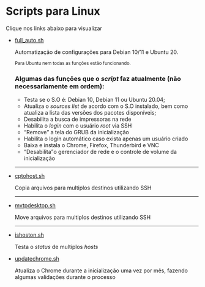 <h1>Scripts para Linux</h1>
<p>Clique nos links abaixo para visualizar</p>
<ul>
  <a href="full_auto.sh"><li>full_auto.sh</li></a>
  <p>Automatização de configurações para Debian 10/11 e Ubuntu 20.</p>
  <p><sup>Para Ubuntu nem todas as funções estão funcionando.</sup></p>
  <h3>Algumas das funções que o <i>script</i> faz atualmente (não necessariamente em ordem):</h3>
    <ul>
      <li>Testa se o S.O é: Debian 10, Debian 11 ou Ubuntu 20.04;</li>
      <li>Atualiza o <i>sources list</i> de acordo com o S.O instalado, bem como atualiza a lista das versões dos pacotes disponíveis;</li>
      <li>Desabilita a busca de impressoras na rede</li>
      <li>Habilita o <i>login</i> com o usuário <i>root</i> via SSH</li>
      <li><q>Remove</q> a tela do GRUB da inicialização</li>
      <li>Habilita o login automático caso exista apenas um usuário criado</li>
      <li>Baixa e instala o Chrome, Firefox, Thunderbird e VNC</li>
      <li><q>Desabilita</q>o gerenciador de rede e o controle de volume da inicialização</li>
  </ul>
  <hr>
  <a href="cptohost.sh"><li>cptohost.sh</li></a>
  <p>Copia arquivos para multiplos destinos utilizando SSH</p>
  <hr>
  <a href="mvtodesktop.sh"><li>mvtpdesktop.sh</li></a>
  <p>Move arquivos para multiplos destinos utilizando SSH</p>
  <hr>
  <a href="ishoston.sh"><li>ishoston.sh</li></a>
  <p>Testa o <i>status</i> de multiplos <i>hosts</i></p>
  <a href="updatechrome.sh"><li>updatechrome.sh</li></a>
  <p>Atualiza o Chrome durante a inicialização uma vez por mês, fazendo algumas validações durante o processo</p>
</ul>
